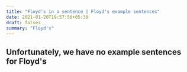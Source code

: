 ```yaml
---
title: "Floyd's in a sentence | Floyd's example sentences"
date: 2021-01-20T19:57:50+05:30
draft: falses
summary: "Floyd's"
---
```

## Unfortunately, we have no example sentences for Floyd's                 
